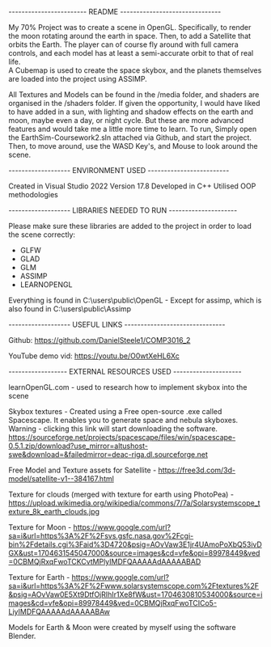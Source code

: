 ------------------------ README -------------------------------

My 70% Project was to create a scene in OpenGL. Specifically, to render the moon rotating around the earth in space. Then, to add a Satellite that orbits the Earth. 
The player can of course fly around with full camera controls, and each model has at least a semi-accurate orbit to that of real life.  
A Cubemap is used to create the space skybox, and the planets themselves are loaded into the project using ASSIMP. 

All Textures and Models can be found in the /media folder, and shaders are organised in the /shaders folder. 
If given the opportunity, I would have liked to have added in a sun, with lighting and shadow effects on the earth and moon, maybe even a day, or night cycle. But these are more advanced features and would take me a little more time to learn. 
To run, Simply open the EarthSim-Coursework2.sln attached via Github, and start the project. Then, to move around, use the WASD Key's, and Mouse to look around the scene.


-------------------  ENVIRONMENT USED  -------------------------

Created in Visual Studio 2022 Version 17.8
Developed in C++ 
Utilised OOP methodologies 

------------------- LIBRARIES NEEDED TO RUN ---------------------

Please make sure these libraries are added to the project in order to load the scene correctly: 
- GLFW
- GLAD
- GLM
- ASSIMP
- LEARNOPENGL

Everything is found in C:\users\public\OpenGL - Except for assimp, which is also found in C:\users\public\Assimp 

------------------- USEFUL LINKS -------------------------------

Github: https://github.com/DanielSteele1/COMP3016_2

YouTube demo vid: https://youtu.be/O0wtXeHL6Xc

------------------ EXTERNAL RESOURCES USED ---------------------

learnOpenGL.com - used to research how to implement skybox into the scene

Skybox textures - Created using a Free open-source .exe called Spacescape. It enables you to generate space and nebula skyboxes. Warning - clicking this link will start downloading the software. 
https://sourceforge.net/projects/spacescape/files/win/spacescape-0.5.1.zip/download?use_mirror=altushost-swe&download=&failedmirror=deac-riga.dl.sourceforge.net

Free Model and Texture assets for Satellite - https://free3d.com/3d-model/satellite-v1--384167.html

Texture for clouds (merged with texture for earth using PhotoPea) - https://upload.wikimedia.org/wikipedia/commons/7/7a/Solarsystemscope_texture_8k_earth_clouds.jpg

Texture for Moon - https://www.google.com/url?sa=i&url=https%3A%2F%2Fsvs.gsfc.nasa.gov%2Fcgi-bin%2Fdetails.cgi%3Faid%3D4720&psig=AOvVaw3E1jr4UAmoPoXbQ53ivDGX&ust=1704631545047000&source=images&cd=vfe&opi=89978449&ved=0CBMQjRxqFwoTCKCvtMPlyIMDFQAAAAAdAAAAABAD

Texture for Earth - https://www.google.com/url?sa=i&url=https%3A%2F%2Fwww.solarsystemscope.com%2Ftextures%2F&psig=AOvVaw0E5Xt9DtfOjRIhIr1Xe8fW&ust=1704630810534000&source=images&cd=vfe&opi=89978449&ved=0CBMQjRxqFwoTCICo5-LiyIMDFQAAAAAdAAAAABAw

Models for Earth & Moon were created by myself using the software Blender.

